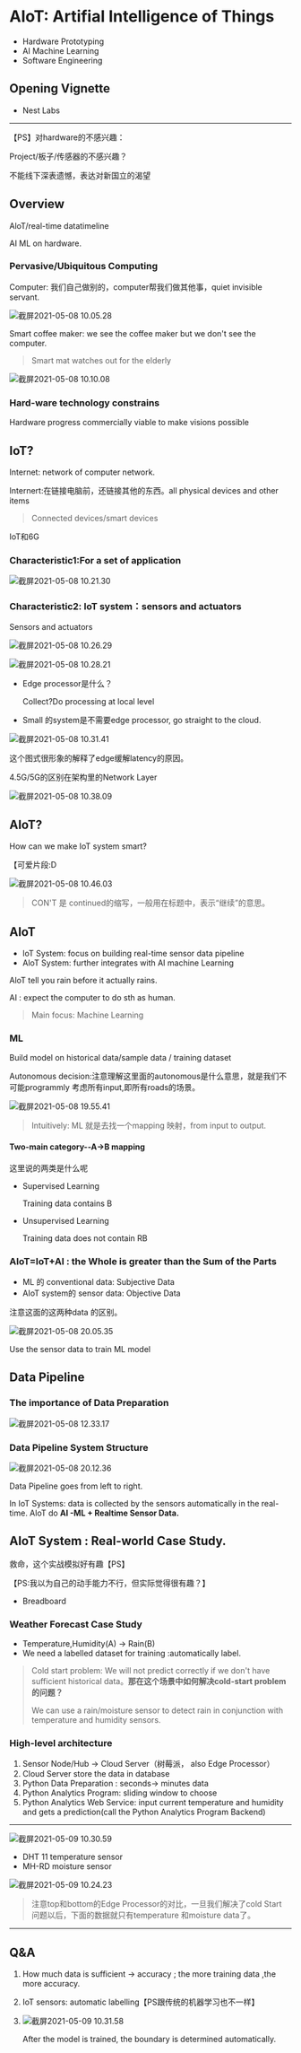 # AloT: Artifial Intelligence of Things

- Hardware Prototyping
- AI Machine Learning
- Software Engineering

## Opening Vignette

- Nest Labs

---

【PS】对hardware的不感兴趣：

Project/板子/传感器的不感兴趣？

不能线下深表遗憾，表达对新国立的渴望

## Overview

AloT/real-time datatimeline

AI ML on hardware.

### Pervasive/Ubiquitous Computing

Computer: 我们自己做别的，computer帮我们做其他事，quiet invisible servant.

![截屏2021-05-08 10.05.28](https://tva1.sinaimg.cn/large/008i3skNgy1gqaskrfvd0j30zm0n2qn5.jpg)

Smart coffee maker: we see the coffee maker but we don't see the computer.

> Smart mat watches out for the elderly

![截屏2021-05-08 10.10.08](https://tva1.sinaimg.cn/large/008i3skNgy1gqaspipncrj30e209oq8f.jpg)

### Hard-ware  technology constrains

Hardware progress commercially viable to make visions possible

## IoT?

Internet: network of computer network.

Internert:在链接电脑前，还链接其他的东西。all physical devices and other items

>  Connected devices/smart devices

IoT和6G

### Characteristic1:For a set of application

![截屏2021-05-08 10.21.30](https://tva1.sinaimg.cn/large/008i3skNgy1gqat1cl7myj30wm0bin5z.jpg)

### Characteristic2: loT system：sensors and actuators

Sensors and actuators

![截屏2021-05-08 10.26.29](https://tva1.sinaimg.cn/large/008i3skNgy1gqat6jxblpj30ka0j2tiy.jpg)

![截屏2021-05-08 10.28.21](https://tva1.sinaimg.cn/large/008i3skNgy1gqat8i831ij31180qqqje.jpg)

- Edge processor是什么？

  Collect?Do processing at local level

- Small 的system是不需要edge processor, go straight to the cloud.

![截屏2021-05-08 10.31.41](https://tva1.sinaimg.cn/large/008i3skNgy1gqatbyrtt7j31180l415m.jpg)

这个图式很形象的解释了edge缓解latency的原因。

4.5G/5G的区别在架构里的Network Layer

![截屏2021-05-08 10.38.09](https://tva1.sinaimg.cn/large/008i3skNgy1gqatiy12ghj31jn0u0no1.jpg)

## AIoT?

How can we make IoT system smart?

【可爱片段:D

![截屏2021-05-08 10.46.03](https://tva1.sinaimg.cn/large/008i3skNgy1gqatquw3slj30kk0c0aco.jpg)

> CON'T 是 continued的缩写，一般用在标题中，表示“继续”的意思。

## AloT

- loT System: focus on building real-time sensor data pipeline
- AloT System: further integrates with AI machine Learning

AloT tell you rain before it actually rains.

AI : expect the computer to do sth as human.

> Main focus: Machine Learning

### ML

Build model on historical data/sample data / training dataset

Autonomous decision:注意理解这里面的autonomous是什么意思，就是我们不可能programmly 考虑所有input,即所有roads的场景。

![截屏2021-05-08 19.55.41](https://tva1.sinaimg.cn/large/008i3skNgy1gqb9mq7b1uj30nu06w443.jpg)

> Intuitively: ML 就是去找一个mapping 映射，from input to output.

#### Two-main category--A->B mapping

这里说的两类是什么呢

- Supervised Learning

  Training data contains B

- Unsupervised Learning

  Training data does not contain RB

### AIoT=IoT+AI : the Whole is greater than the Sum of the Parts

- ML 的 conventional data: Subjective Data
- AIoT system的 sensor data: Objective Data

注意这面的这两种data 的区别。

![截屏2021-05-08 20.05.35](https://tva1.sinaimg.cn/large/008i3skNgy1gqb9x0iuesj30zw0mskbp.jpg)

Use the sensor data to train ML model



## Data Pipeline

### The importance of Data Preparation

![截屏2021-05-08 12.33.17](https://tva1.sinaimg.cn/large/008i3skNgy1gqawugg1hsj30ua0cyq5c.jpg)

### Data Pipeline System Structure

![截屏2021-05-08 20.12.36](https://tva1.sinaimg.cn/large/008i3skNgy1gqba4sgpz9j30ka0csgrm.jpg)

Data Pipeline goes from left to right. 

In IoT Systems: data is collected by the sensors automatically in the real-time. AloT do **AI -ML + Realtime Sensor Data.**

## AIoT System : Real-world Case Study.

救命，这个实战模拟好有趣【PS】

【PS:我以为自己的动手能力不行，但实际觉得很有趣？】

- Breadboard

### Weather Forecast Case Study

- Temperature,Humidity(A) -> Rain(B)
- We need a labelled dataset for training :automatically label.

> Cold start problem: We will not predict correctly if we don't have sufficient historical data。**那在这个场景中如何解决cold-start problem的问题？**
>
> We can use a rain/moisture sensor to detect rain in conjunction with temperature and humidity sensors.

### High-level architecture

1. Sensor Node/Hub -> Cloud Server（树莓派， also Edge Processor）
2. Cloud Server store the data in database
3. Python Data Preparation : seconds-> minutes data
4. Python Analytics Program: sliding window to choose
5. Python Analytics Web Service:  input current temperature and humidity and gets a prediction(call the Python Analytics Program Backend)

---

![截屏2021-05-09 10.30.59](https://tva1.sinaimg.cn/large/008i3skNgy1gqbyxj4hzoj30zk0mkkjl.jpg)

- DHT 11 temperature sensor
- MH-RD moisture sensor

![截屏2021-05-09 10.24.23](https://tva1.sinaimg.cn/large/008i3skNgy1gqbyqlw2qkj30uc0jqtoc.jpg)

> 注意top和bottom的Edge Processor的对比，一旦我们解决了cold Start 问题以后，下面的数据就只有temperature 和moisture data了。

---

## Q&A

1. How much data is sufficient -> accuracy ; the more training data ,the more accuracy.

2. IoT sensors: automatic labelling【PS跟传统的机器学习也不一样】

3. ![截屏2021-05-09 10.31.58](https://tva1.sinaimg.cn/large/008i3skNgy1gqbyyj8cdqj30d60cqabd.jpg)

   After the model is trained, the boundary is determined automatically.